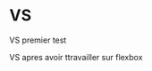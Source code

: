 # VS
VS premier test
<a href="https://zupimages.net/viewer.php?id=20/30/yh5h.png"><img src="https://zupimages.net/up/20/30/yh5h.png" alt="" /></a>


VS apres avoir ttravailler sur flexbox
<a href="https://zupimages.net/viewer.php?id=20/30/i6es.png"><img src="https://zupimages.net/up/20/30/i6es.png" alt="" /></a>
